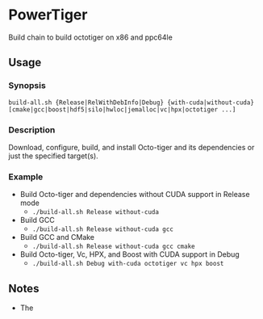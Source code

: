 # PowerTiger
Build chain to build octotiger on x86 and ppc64le

## Usage

### Synopsis
    build-all.sh {Release|RelWithDebInfo|Debug} {with-cuda|without-cuda} 
    [cmake|gcc|boost|hdf5|silo|hwloc|jemalloc|vc|hpx|octotiger ...]

### Description
Download, configure, build, and install Octo-tiger and its dependencies or
just the specified target(s).

### Example
* Build Octo-tiger and dependencies without CUDA support in Release mode
    * `./build-all.sh Release without-cuda`
* Build GCC
    * `./build-all.sh Release without-cuda gcc`
* Build GCC and CMake
    * `./build-all.sh Release without-cuda gcc cmake`
* Build Octo-tiger, Vc, HPX, and Boost with CUDA support in Debug
    * `./build-all.sh Debug with-cuda octotiger vc hpx boost`

## Notes
* The